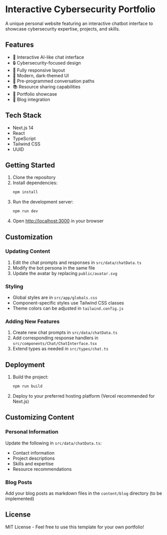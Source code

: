 # Interactive Cybersecurity Portfolio

A unique personal website featuring an interactive chatbot interface to showcase cybersecurity expertise, projects, and skills.

## Features

- 🤖 Interactive AI-like chat interface
- 🔒 Cybersecurity-focused design
- 📱 Fully responsive layout
- 🎨 Modern, dark-themed UI
- 💬 Pre-programmed conversation paths
- 📚 Resource sharing capabilities
- 📂 Portfolio showcase
- 📝 Blog integration

## Tech Stack

- Next.js 14
- React
- TypeScript
- Tailwind CSS
- UUID

## Getting Started

1. Clone the repository
2. Install dependencies:
   ```bash
   npm install
   ```
3. Run the development server:
   ```bash
   npm run dev
   ```
4. Open [http://localhost:3000](http://localhost:3000) in your browser

## Customization

### Updating Content

1. Edit the chat prompts and responses in `src/data/chatData.ts`
2. Modify the bot persona in the same file
3. Update the avatar by replacing `public/avatar.svg`

### Styling

- Global styles are in `src/app/globals.css`
- Component-specific styles use Tailwind CSS classes
- Theme colors can be adjusted in `tailwind.config.js`

### Adding New Features

1. Create new chat prompts in `src/data/chatData.ts`
2. Add corresponding response handlers in `src/components/Chat/ChatInterface.tsx`
3. Extend types as needed in `src/types/chat.ts`

## Deployment

1. Build the project:
   ```bash
   npm run build
   ```
2. Deploy to your preferred hosting platform (Vercel recommended for Next.js)

## Customizing Content

### Personal Information

Update the following in `src/data/chatData.ts`:
- Contact information
- Project descriptions
- Skills and expertise
- Resource recommendations

### Blog Posts

Add your blog posts as markdown files in the `content/blog` directory (to be implemented)

## License

MIT License - Feel free to use this template for your own portfolio! 